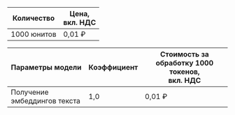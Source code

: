 | Количество | Цена, <br>вкл. НДС |
| ----- | ----- |
| 1000 юнитов  | 0,01 ₽ |



| Параметры модели                      | Коэффициент | Стоимость за обработку 1000 токенов, </br>вкл. НДС |
|---------------------------------------|------------|-----------------------------------------|
| Получение эмбеддингов текста  | 1,0        | 0,01 ₽                                  |
